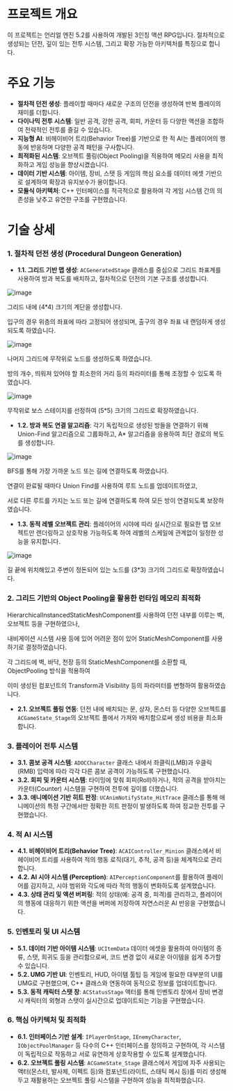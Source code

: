 # 프로젝트 개요

이 프로젝트는 언리얼 엔진 5.2를 사용하여 개발된 3인칭 액션 RPG입니다. 절차적으로 생성되는 던전, 깊이 있는 전투 시스템, 그리고 확장 가능한 아키텍처를 특징으로 합니다.

# 주요 기능

- **절차적 던전 생성**: 플레이할 때마다 새로운 구조의 던전을 생성하여 반복 플레이의 재미를 더합니다.
- **다이나믹 전투 시스템**: 일반 공격, 강한 공격, 회피, 카운터 등 다양한 액션을 조합하여 전략적인 전투를 즐길 수 있습니다.
- **지능형 AI**: 비헤이비어 트리(Behavior Tree)를 기반으로 한 적 AI는 플레이어의 행동에 반응하며 다양한 공격 패턴을 구사합니다.
- **최적화된 시스템**: 오브젝트 풀링(Object Pooling)을 적용하여 메모리 사용을 최적화하고 게임 성능을 향상시켰습니다.
- **데이터 기반 시스템**: 아이템, 장비, 스탯 등 게임의 핵심 요소를 데이터 에셋 기반으로 설계하여 확장과 유지보수가 용이합니다.
- **모듈식 아키텍처**: C++ 인터페이스를 적극적으로 활용하여 각 게임 시스템 간의 의존성을 낮추고 유연한 구조를 구현했습니다.

# 기술 상세

### 1. 절차적 던전 생성 (Procedural Dungeon Generation)

- **1.1. 그리드 기반 맵 생성**: `ACGeneratedStage` 클래스를 중심으로 그리드 좌표계를 사용하여 방과 복도를 배치하고, 절차적으로 던전의 기본 구조를 생성합니다.

![image](https://github.com/user-attachments/assets/61eecb1e-3b32-481b-b9da-38bc7a6fb5e7)

그리드 내에 (4*4) 크기의 계단을 생성합니다.

입구의 경우 위층의 좌표에 따라 고정되어 생성되며, 출구의 경우 좌표 내 랜덤하게 생성되도록 하였습니다.

![image](https://github.com/user-attachments/assets/ca3143f0-4e0c-4eef-963f-0ae5fe032e52)

나머지 그리드에 무작위로 노드를 생성하도록 하였습니다.

방의 개수, 띄워져 있어야 할 최소한의 거리 등의 파라미터를 통해 조정할 수 있도록 하였습니다.

![image](https://github.com/user-attachments/assets/a2ea7ccf-6807-4a4e-9995-27c8acbb5a0f)

무작위로 보스 스테이지를 선정하여 (5*5) 크기의 그리드로 확장하였습니다.

- **1.2. 방과 복도 연결 알고리즘**: 각기 독립적으로 생성된 방들을 연결하기 위해 Union-Find 알고리즘으로 그룹화하고, A* 알고리즘을 응용하여 최단 경로의 복도를 생성합니다.

![image](https://github.com/user-attachments/assets/1f0c0f12-2b03-46d5-a33d-5bdc7abf1557)

BFS를 통해 가장 가까운 노드 또는 길에 연결하도록 하였습니다.

연결이 완료될 때마다 Union Find를 사용하여 루트 노드를 업데이트하였고,

서로 다른 루트를 가지는 노드 또는 길에 연결하도록 하여 모든 방이 연결되도록 보장하였습니다.

- **1.3. 동적 레벨 오브젝트 관리**: 플레이어의 시야에 따라 실시간으로 필요한 맵 오브젝트만 렌더링하고 상호작용 가능하도록 하여 레벨의 스케일에 관계없이 일정한 성능을 유지합니다.

![image](https://github.com/user-attachments/assets/c8d24dca-b88d-430d-8bef-634173ce8d9b)

길 끝에 위치해있고 주변이 정돈되어 있는 노드를 (3*3) 크기의 그리드로 확장하였습니다.

### 2. 그리드 기반의 Object Pooling을 활용한 런타임 메모리 최적화

HierarchicalInstancedStaticMeshComponent를 사용하여 던전 내부를 이루는 벽, 오브젝트 등을 구현하였으나,

내비게이션 시스템 사용 등에 있어 어려운 점이 있어 StaticMeshComponent를 사용하기로 결정하였습니다.

각 그리드에 벽, 바닥, 천장 등의 StaticMeshComponent를 소환할 때, ObjectPooling 방식을 적용하여

이미 생성된 컴포넌트의 Transform과 Visibility 등의 파라미터를 변형하여 활용하였습니다.

- **2.1. 오브젝트 풀링 연동**: 던전 내에 배치되는 문, 상자, 몬스터 등 다양한 오브젝트를 `ACGameState_Stage`의 오브젝트 풀에서 가져와 배치함으로써 생성 비용을 최소화합니다.

### 3. 플레이어 전투 시스템

- **3.1. 콤보 공격 시스템**: `ADOCCharacter` 클래스 내에서 좌클릭(LMB)과 우클릭(RMB) 입력에 따라 각각 다른 콤보 공격이 가능하도록 구현했습니다.
- **3.2. 회피 및 카운터 시스템**: 타이밍에 맞춰 회피(Roll)하거나, 적의 공격을 받아치는 카운터(Counter) 시스템을 구현하여 전투에 깊이를 더했습니다.
- **3.3. 애니메이션 기반 히트 판정**: `UCAnimNotifyState_HitTrace` 클래스를 통해 애니메이션의 특정 구간에서만 정확한 히트 판정이 발생하도록 하여 정교한 전투를 구현했습니다.

### 4. 적 AI 시스템

- **4.1. 비헤이비어 트리(Behavior Tree)**: `ACAIController_Minion` 클래스에서 비헤이비어 트리를 사용하여 적의 행동 로직(대기, 추적, 공격 등)을 체계적으로 관리합니다.
- **4.2. AI 시야 시스템 (Perception)**: `AIPerceptionComponent`를 활용하여 플레이어를 감지하고, 시야 범위와 각도에 따라 적의 행동이 변화하도록 설계했습니다.
- **4.3. 상태 관리 및 액션 버퍼링**: 적의 상태(예: 공격 중, 피격)를 관리하고, 플레이어의 행동에 대응하기 위한 액션을 버퍼에 저장하여 자연스러운 AI 반응을 구현했습니다.

### 5. 인벤토리 및 UI 시스템

- **5.1. 데이터 기반 아이템 시스템**: `UCItemData` 데이터 에셋을 활용하여 아이템의 종류, 스탯, 희귀도 등을 관리함으로써, 코드 변경 없이 새로운 아이템을 쉽게 추가할 수 있습니다.
- **5.2. UMG 기반 UI**: 인벤토리, HUD, 아이템 툴팁 등 게임에 필요한 대부분의 UI를 UMG로 구현했으며, C++ 클래스와 연동하여 동적으로 정보를 업데이트합니다.
- **5.3. 동적 캐릭터 스탯 창**: `ACStatusStage` 액터를 통해 인벤토리 창에서 장비 변경 시 캐릭터의 외형과 스탯이 실시간으로 업데이트되는 기능을 구현했습니다.

### 6. 핵심 아키텍처 및 최적화

- **6.1. 인터페이스 기반 설계**: `IPlayerOnStage`, `IEnemyCharacter`, `IObjectPoolManager` 등 다수의 C++ 인터페이스를 정의하고 구현하여, 각 시스템이 독립적으로 작동하고 서로 유연하게 상호작용할 수 있도록 설계했습니다.
- **6.2. 오브젝트 풀링 시스템**: `ACGameState_Stage` 클래스에서 게임에 자주 사용되는 액터(몬스터, 발사체, 이펙트 등)와 컴포넌트(라이트, 스태틱 메시 등)를 미리 생성해두고 재활용하는 오브젝트 풀링 시스템을 구현하여 성능을 최적화했습니다.